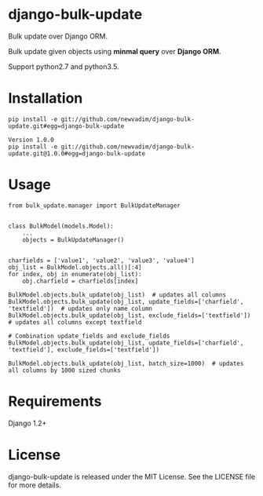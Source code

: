 django-bulk-update
==
Bulk update over Django ORM.

Bulk update given objects using **minmal query** over **Django ORM**.

Support python2.7 and python3.5.

Installation
==
    pip install -e git://github.com/newvadim/django-bulk-update.git#egg=django-bulk-update

    Version 1.0.0
    pip install -e git://github.com/newvadim/django-bulk-update.git@1.0.0#egg=django-bulk-update

Usage
==
    from bulk_update.manager import BulkUpdateManager


    class BulkModel(models.Model):
        ...
        objects = BulkUpdateManager()


    charfields = ['value1', 'value2', 'value3', 'value4']
    obj_list = BulkModel.objects.all()[:4]
    for index, obj in enumerate(obj_list):
        obj.charfield = charfields[index]

    BulkModel.objects.bulk_update(obj_list)  # updates all columns
    BulkModel.objects.bulk_update(obj_list, update_fields=['charfield', 'textfield'])  # updates only name column
    BulkModel.objects.bulk_update(obj_list, exclude_fields=['textfield'])  # updates all columns except textfield

    # Combination update_fields and exclude_fields
    BulkModel.objects.bulk_update(obj_list, update_fields=['charfield', 'textfield'], exclude_fields=['textfield'])

    BulkModel.objects.bulk_update(obj_list, batch_size=1000)  # updates all columns by 1000 sized chunks

Requirements
==
Django 1.2+

License
==
django-bulk-update is released under the MIT License. See the LICENSE file for more details.